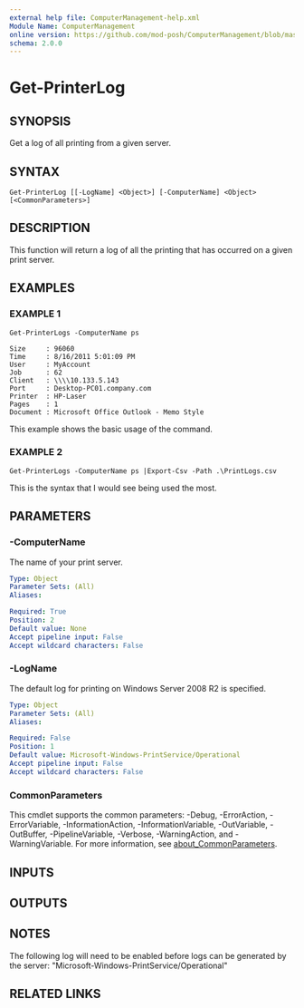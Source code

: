 ```yaml
---
external help file: ComputerManagement-help.xml
Module Name: ComputerManagement
online version: https://github.com/mod-posh/ComputerManagement/blob/master/docs/Get-PrinterLog.md#get-printerlog
schema: 2.0.0
---
```


# Get-PrinterLog

## SYNOPSIS
Get a log of all printing from a given server.

## SYNTAX

```
Get-PrinterLog [[-LogName] <Object>] [-ComputerName] <Object> [<CommonParameters>]
```

## DESCRIPTION
This function will return a log of all the printing that has occurred on
a given print server.

## EXAMPLES

### EXAMPLE 1
```
Get-PrinterLogs -ComputerName ps

Size     : 96060
Time     : 8/16/2011 5:01:09 PM
User     : MyAccount
Job      : 62
Client   : \\\\10.133.5.143
Port     : Desktop-PC01.company.com
Printer  : HP-Laser
Pages    : 1
Document : Microsoft Office Outlook - Memo Style
```

This example shows the basic usage of the command.

### EXAMPLE 2
```
Get-PrinterLogs -ComputerName ps |Export-Csv -Path .\PrintLogs.csv
```

This is the syntax that I would see being used the most.

## PARAMETERS

### -ComputerName
The name of your print server.

```yaml
Type: Object
Parameter Sets: (All)
Aliases:

Required: True
Position: 2
Default value: None
Accept pipeline input: False
Accept wildcard characters: False
```

### -LogName
The default log for printing on Windows Server 2008 R2 is specified.

```yaml
Type: Object
Parameter Sets: (All)
Aliases:

Required: False
Position: 1
Default value: Microsoft-Windows-PrintService/Operational
Accept pipeline input: False
Accept wildcard characters: False
```

### CommonParameters
This cmdlet supports the common parameters: -Debug, -ErrorAction, -ErrorVariable, -InformationAction, -InformationVariable, -OutVariable, -OutBuffer, -PipelineVariable, -Verbose, -WarningAction, and -WarningVariable. For more information, see [about_CommonParameters](http://go.microsoft.com/fwlink/?LinkID=113216).

## INPUTS

## OUTPUTS

## NOTES
The following log will need to be enabled before logs can be generated by the server:
"Microsoft-Windows-PrintService/Operational"

## RELATED LINKS
